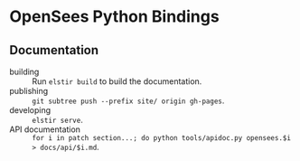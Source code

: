 # OpenSees Python Bindings


## Documentation

<dl>
  <dt>building</dt>
  <dd>Run <code>elstir build</code> to build the documentation.</dd>

  <dt>publishing</dt>
  <dd><code>git subtree push --prefix site/ origin gh-pages</code>.</dd>

  <dt>developing</dt>
  <dd><code>elstir serve</code>.</dd>

  <dt>API documentation</dt>
  <dd>
   <code>for i in patch section...; do python tools/apidoc.py opensees.$i > docs/api/$i.md</code>.
  </dd>
</dl>




